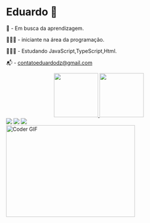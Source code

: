 # Eduardo 👋

🚀 - Em busca da aprendizagem.

👨🏻‍💻 - iniciante na área da programação.

👨🏻‍🏫 - Estudando JavaScript,TypeScript,Html.

📬 - contatoeduardodz@gmail.com

<div align="center">
  <a href="https://github.com/eduardodzn">
  <img height="120em" src="https://github-readme-stats.vercel.app/api?username=eduardodzn&show_icons=true&theme=dracula&include_all_commits=true&count_private=true"/>
  <img height="120em" src="https://github-readme-stats.vercel.app/api/top-langs/?username=eduardodzn&layout=compact&langs_count=7&theme=dracula"/>
</div>

<div> 
  <a href="https://www.instagram.com/eduardo.bsb_/" target="_blank"><img src="https://img.shields.io/badge/-Instagram-%23E4405F?style=for-the-badge&logo=instagram&logoColor=white" target="_blank"></a>
  <a href = "mailto:contatoeduardodz@gmail.com"><img src="https://img.shields.io/badge/-Gmail-%23333?style=for-the-badge&logo=gmail&logoColor=white" target="_blank"></a>
  <a href="https://www.linkedin.com/in/eduardo-kusumoto-793b34214" target="_blank"><img src="https://img.shields.io/badge/-LinkedIn-%230077B5?style=for-the-badge&logo=linkedin&logoColor=white" target="_blank"></a>  
</div>

<img alt="Coder GIF" height=250 width=350 src="https://magiccopy.xyz/assets/images/hadder.gif" />
<br>
